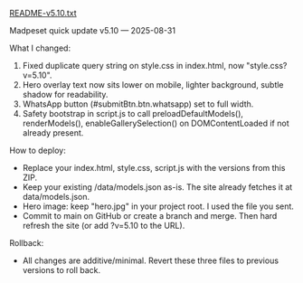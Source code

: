 [README-v5.10.txt](https://github.com/user-attachments/files/22066233/README-v5.10.txt)

Madpeset quick update v5.10 — 2025-08-31

What I changed:
1) Fixed duplicate query string on style.css in index.html, now "style.css?v=5.10".
2) Hero overlay text now sits lower on mobile, lighter background, subtle shadow for readability.
3) WhatsApp button (#submitBtn.btn.whatsapp) set to full width.
4) Safety bootstrap in script.js to call preloadDefaultModels(), renderModels(), enableGallerySelection() on DOMContentLoaded if not already present.

How to deploy:
- Replace your index.html, style.css, script.js with the versions from this ZIP.
- Keep your existing /data/models.json as-is. The site already fetches it at data/models.json.
- Hero image: keep "hero.jpg" in your project root. I used the file you sent.
- Commit to main on GitHub or create a branch and merge. Then hard refresh the site (or add ?v=5.10 to the URL).

Rollback:
- All changes are additive/minimal. Revert these three files to previous versions to roll back.
